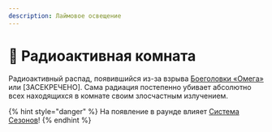 ```yaml
---
description: Лаймовое освещение
---
```


# 🤢 Радиоактивная комната

Радиоактивный распад, появившийся из-за взрыва [Боеголовки «Омега»](../server-systems/mechanics/omega-warhead.md) или \[ЗАСЕКРЕЧЕНО]. Сама радиация постепенно убивает абсолютно всех находящихся в комнате своим злосчастным излучением.

{% hint style="danger" %}
На появление в раунде влияет [Система Сезонов](../server-systems/seasons-system.md)!
{% endhint %}
